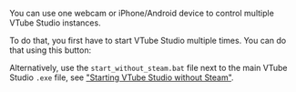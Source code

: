 You can use one webcam or iPhone/Android device to control multiple VTube Studio instances.

To do that, you first have to start VTube Studio multiple times. You can do that using this button:


Alternatively, use the `start_without_steam.bat` file next to the main VTube Studio `.exe` file, see ["Starting VTube Studio without Steam"](https://github.com/DenchiSoft/VTubeStudio/wiki/Starting-without-Steam).